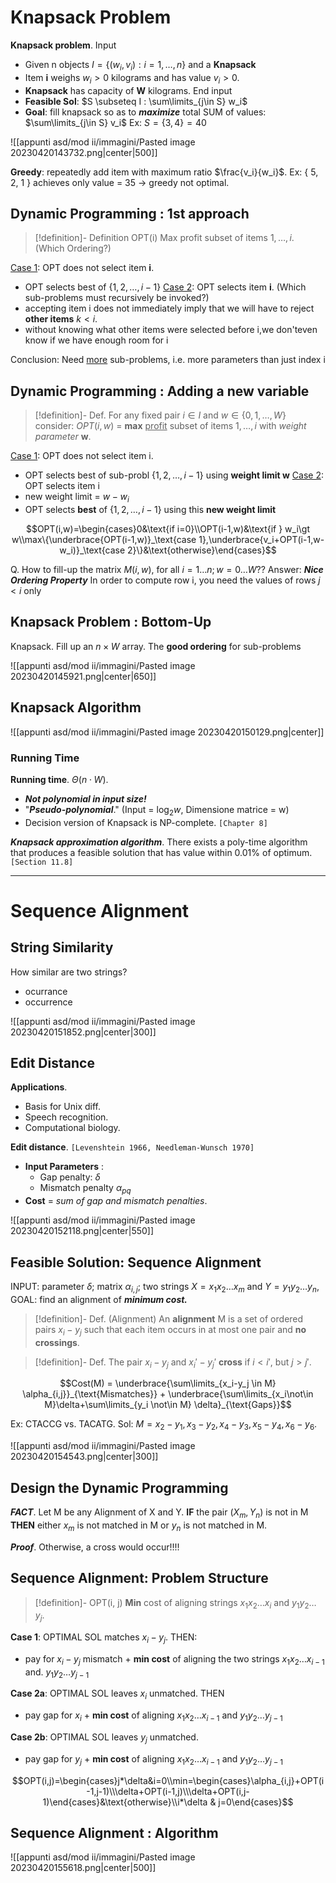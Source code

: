 
# Knapsack Problem

**Knapsack problem**.
Input
- Given n objects $I = \{(w_i,v_i): i=1,\dots,n\}$ and a **Knapsack**
- Item **i** weighs $w_i \gt 0$ kilograms and has value $v_i \gt 0$.
- **Knapsack** has capacity of **W** kilograms.
End input
- **Feasible Sol**: $S \subseteq I : \sum\limits_{j\in S} w_i$
- **Goal**: fill knapsack so as to _**maximize**_ total SUM of values: $\sum\limits_{j\in S} v_i$ 
Ex: $S=\{3,4\}=40$

![[appunti asd/mod ii/immagini/Pasted image 20230420143732.png|center|500]]

**Greedy**: repeatedly add item with maximum ratio $\frac{v_i}{w_i}$.
Ex: { 5, 2, 1 } achieves only value = 35 $\to$ greedy not optimal.

## Dynamic Programming : 1st approach

>[!definition]- Definition OPT(i)
>Max profit subset of items $1, \dots, i$. (Which Ordering?)

<u>Case 1</u>: OPT does not select item **i**.
- OPT selects best of $\{ 1, 2, \dots, i-1 \}$
<u>Case 2</u>: OPT selects item **i**. (Which sub-problems must recursively be invoked?)
- accepting item i does not immediately imply that we will have to reject **other items** $k \lt i$.
- without knowing what other items were selected before i,we don'teven know if we have enough room for i

Conclusion: Need <u>more</u> sub-problems, i.e. more parameters than just index i

## Dynamic Programming : Adding a new variable

>[!definition]- Def.
>For any fixed pair $i \in I$ and $w \in \{0,1,\dots,W\}$ consider:
>$OPT(i, w)$ = **max** <u>profit</u> subset of items $1, \dots, i$ with _weight parameter_ **w**.

<u>Case 1</u>: OPT does not select item i.
- OPT selects best of sub-probl $\{ 1, 2, \dots, i-1 \}$ using **weight limit w**
<u>Case 2</u>: OPT selects item i
- new weight limit = $w - w_i$
- OPT selects **best** of $\{ 1, 2, \dots, i-1 \}$ using this **new weight limit**

$$OPT(i,w)=\begin{cases}0&\text{if i=0}\\OPT(i-1,w)&\text{if } w_i\gt w\\max\{\underbrace{OPT(i-1,w)}_\text{case 1},\underbrace{v_i+OPT(i-1,w-w_i)}_\text{case 2}\}&\text{otherwise}\end{cases}$$

Q. How to fill-up the matrix $M(i, w)$, for all $i = 1\dots n; w= 0\dots W$??
Answer: _**Nice Ordering Property**_
In order to compute row i, you need the values of rows $j \lt i$ only

## Knapsack Problem : Bottom-Up

Knapsack. Fill up an $n \times W$ array.
The **good ordering** for sub-problems

![[appunti asd/mod ii/immagini/Pasted image 20230420145921.png|center|650]]


## Knapsack Algorithm

![[appunti asd/mod ii/immagini/Pasted image 20230420150129.png|center]]


### Running Time

**Running time**. $\Theta(n\cdot W)$.
- _**Not polynomial in input size!**_
- "_**Pseudo-polynomial**_." (Input  = $\log_2w$, Dimensione matrice = w)
- Decision version of Knapsack is NP-complete. `[Chapter 8]`

_**Knapsack approximation algorithm**_. There exists a poly-time algorithm
that produces a feasible solution that has value within 0.01% of
optimum. `[Section 11.8]`

___
# Sequence Alignment

## String Similarity

How similar are two strings?
- ocurrance
- occurrence

![[appunti asd/mod ii/immagini/Pasted image 20230420151852.png|center|300]]

## Edit Distance

**Applications**.
- Basis for Unix diff.
- Speech recognition.
- Computational biology.

**Edit distance**. `[Levenshtein 1966, Needleman-Wunsch 1970]`
- **Input Parameters** :
	- Gap penalty: $\delta$
	- Mismatch penalty $\alpha_{pq}$
- **Cost** = _sum of gap and mismatch penalties_.

![[appunti asd/mod ii/immagini/Pasted image 20230420152118.png|center|550]]

## Feasible Solution: Sequence Alignment

INPUT: parameter $\delta$; matrix $\alpha_{i,j}$;
two strings $X = x_1 x_2 \dots x_m$ and $Y = y_1 y_2 \dots y_n$,
GOAL: find an alignment of _**minimum cost.**_

>[!definition]- Def. (Alignment)
>An **alignment** M is a set of ordered pairs $x_i-y_j$ such that each item occurs in at most one pair and **no crossings**.

>[!definition]- Def. 
>The pair $x_i-y_j$ and $x_i'-y_j'$ **cross** if $i \lt i'$, but $j \gt j'$.


$$Cost(M) = \underbrace{\sum\limits_{x_i-y_j \in M} \alpha_{i,j}}_{\text{Mismatches}} + \underbrace{\sum\limits_{x_i\not\in M}\delta+\sum\limits_{y_i \not\in M} \delta}_{\text{Gaps}}$$

Ex: CTACCG vs. TACATG.
Sol: $M = x_2-y_1, x_3-y_2, x_4-y_3, x_5-y_4, x_6-y_6.$

![[appunti asd/mod ii/immagini/Pasted image 20230420154543.png|center|300]]

## Design the Dynamic Programming

_**FACT**_. Let M be any Alignment of X and Y.
**IF** the pair ($X_m,Y_n$) is not in M **THEN** either $x_m$ is not matched in M or $y_n$ is not matched in M.

_**Proof**_.
Otherwise, a cross would occur!!!!

## Sequence Alignment: Problem Structure

>[!definition]- OPT(i, j)
> **Min** cost of aligning strings $x_1 x_2 \dots x_i$ and $y_1 y_2 \dots y_j$.

**Case 1**: OPTIMAL SOL matches $x_i-y_j.$ THEN:
- pay for $x_i-y_j$ mismatch + **min cost** of aligning the two strings $x_1 x_2 \dots x_{i-1}$ and. $y_1 y_2 \dots y_{j-1}$

**Case 2a**: OPTIMAL SOL leaves $x_i$ unmatched. THEN
- pay gap for $x_i$ + **min cost** of aligning $x_1 x_2 \dots x_{i-1}$ and $y_1 y_2 \dots y_{j-1}$

**Case 2b**: OPTIMAL SOL leaves $y_j$ unmatched.
- pay gap for $y_j$ + **min cost** of aligning $x_1 x_2 \dots x_{i-1}$ and $y_1 y_2 \dots y_{j-1}$

$$OPT(i,j)=\begin{cases}j*\delta&i=0\\min=\begin{cases}\alpha_{i,j}+OPT(i-1,j-1)\\\delta+OPT(i-1,j)\\\delta+OPT(i,j-1)\end{cases}&\text{otherwise}\\i*\delta & j=0\end{cases}$$
## Sequence Alignment : Algorithm

![[appunti asd/mod ii/immagini/Pasted image 20230420155618.png|center|500]]
